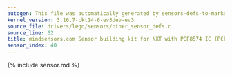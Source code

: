 ```yaml
---
autogen: This file was automatically generated by sensors-defs-to-markdown.py
kernel_version: 3.16.7-ckt14-6-ev3dev-ev3
source_file: drivers/lego/sensors/other_sensor_defs.c
source_line: 62
title: mindsensors.com Sensor building kit for NXT with PCF8574 IC (PCF8574-Nx)
sensor_index: 40
---
```


{% include sensor.md %}
